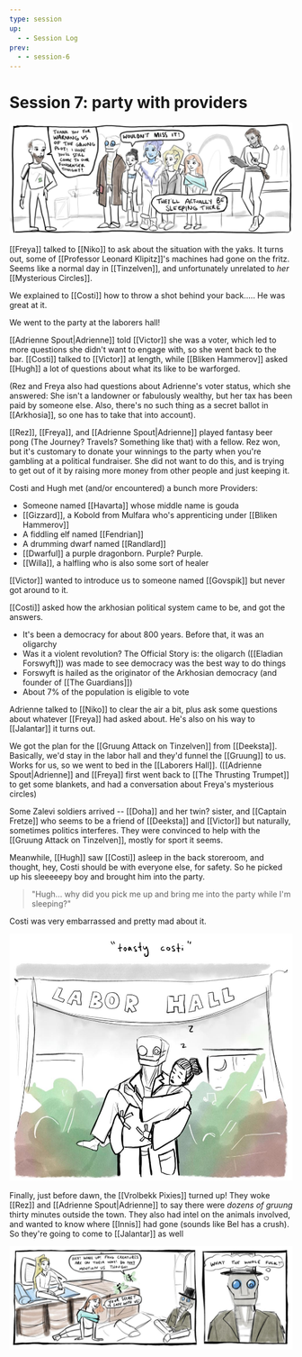 ```yaml
---
type: session
up:
  - - Session Log
prev:
  - - session-6
---
```

# Session 7: party with providers
![](/assets/obsidian/comic%209.jpeg)

[[Freya]] talked to [[Niko]] to ask about the situation with the yaks. It turns out, some of [[Professor Leonard Klipitz]]'s machines had gone on the fritz. Seems like a normal day in [[Tinzelven]], and unfortunately unrelated to *her* [[Mysterious Circles]].

We explained to [[Costi]] how to throw a shot behind your back..... He was great at it. 

We went to the party at the laborers hall! 

[[Adrienne Spout|Adrienne]] told [[Victor]] she was a voter, which led to more questions she didn't want to engage with, so she went back to the bar. [[Costi]] talked to [[Victor]] at length, while [[Bliken Hammerov]] asked [[Hugh]] a lot of questions about what its like to be warforged. 

(Rez and Freya also had questions about Adrienne's voter status, which she answered: She isn't a landowner or fabulously wealthy, but her tax has been paid by someone else. Also, there's no such thing as a secret ballot in [[Arkhosia]], so one has to take that into account).

[[Rez]], [[Freya]], and [[Adrienne Spout|Adrienne]] played fantasy beer pong (The Journey? Travels? Something like that) with a fellow. Rez won, but it's customary to donate your winnings to the party when you're gambling at a political fundraiser. She did not want to do this, and is trying to get out of it by raising more money from other people and just keeping it.

Costi and Hugh met (and/or encountered) a bunch more Providers:
* Someone named [[Havarta]] whose middle name is gouda
* [[Gizzard]], a Kobold from Mulfara who's apprenticing under [[Bliken Hammerov]]
* A fiddling elf named [[Fendrian]]
* A drumming dwarf named [[Randlard]]
* [[Dwarful]] a purple dragonborn. Purple? Purple.
* [[Willa]], a halfling who is also some sort of healer

[[Victor]] wanted to introduce us to someone named [[Govspik]] but never got around to it. 

[[Costi]] asked how the arkhosian political system came to be, and got the answers. 
- It's been a democracy for about 800 years. Before that, it was an oligarchy
- Was it a violent revolution? The Official Story is: the oligarch ([[Eladian Forswyft]]) was made to see democracy was the best way to do things 
- Forswyft is hailed as the originator of the Arkhosian democracy (and founder of [[The Guardians]])
- About 7% of the population is eligible to vote

Adrienne talked to [[Niko]] to clear the air a bit, plus ask some questions about whatever [[Freya]] had asked about. He's also on his way to [[Jalantar]] it turns out.

We got the plan for the [[Gruung Attack on Tinzelven]] from [[Deeksta]]. Basically, we'd stay in the labor hall and they'd funnel the [[Gruung]] to us. Works for us, so we went to bed in the [[Laborers Hall]]. ([[Adrienne Spout|Adrienne]] and [[Freya]] first went back to [[The Thrusting Trumpet]] to get some blankets, and had a conversation about Freya's mysterious circles)

Some Zalevi soldiers arrived -- [[Doha]] and her twin? sister, and [[Captain Fretze]] who seems to be a friend of [[Deeksta]] and [[Victor]] but naturally, sometimes politics interferes. They were convinced to help with the [[Gruung Attack on Tinzelven]], mostly for sport it seems.

Meanwhile, [[Hugh]] saw [[Costi]] asleep in the back storeroom, and thought, hey, Costi should be with everyone else, for safety. So he picked up his sleeeeepy boy and brought him into the party. 

> "Hugh... why did you pick me up and bring me into the party while I'm sleeping?"

Costi was very embarrassed and pretty mad about it.

![](/assets/obsidian/comic%2010.jpeg)

Finally, just before dawn, the [[Vrolbekk Pixies]] turned up! They woke [[Rez]] and [[Adrienne Spout|Adrienne]] to say there were *dozens of gruung* thirty minutes outside the town. They also had intel on the animals involved, and wanted to know where [[Innis]] had gone (sounds like Bel has a crush). So they're going to come to [[Jalantar]] as well

![](/assets/obsidian/comic%2011.jpeg)
